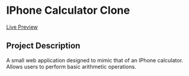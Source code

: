 # IPhone Calculator Clone

[Live Preview](https://lukereed1.github.io/iphone-calculator/)

## Project Description

A small web application designed to mimic that of an IPhone calculator. Allows users to perform basic arithmetic operations.
